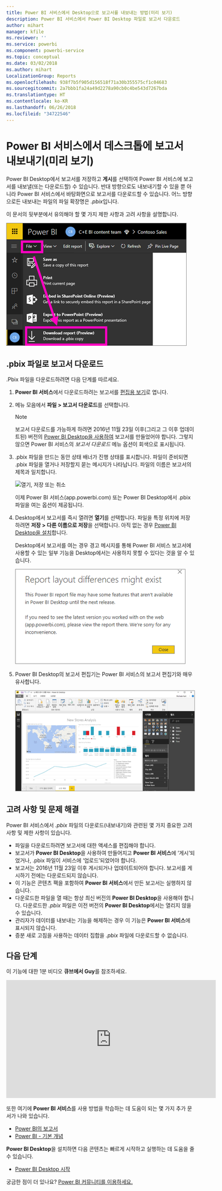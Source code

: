 ```yaml
---
title: Power BI 서비스에서 Desktop으로 보고서를 내보내는 방법(미리 보기)
description: Power BI 서비스에서 Power BI Desktop 파일로 보고서 다운로드
author: mihart
manager: kfile
ms.reviewer: ''
ms.service: powerbi
ms.component: powerbi-service
ms.topic: conceptual
ms.date: 03/02/2018
ms.author: mihart
LocalizationGroup: Reports
ms.openlocfilehash: 938f7b5f905d156518f71a30b355575cf1c04683
ms.sourcegitcommit: 2a7bbb1fa24a49d2278a90cb0c4be543d7267bda
ms.translationtype: HT
ms.contentlocale: ko-KR
ms.lasthandoff: 06/26/2018
ms.locfileid: "34722546"
---
```

# <a name="export-a-report-from-power-bi-service-to-desktop-preview"></a>Power BI 서비스에서 데스크톱에 보고서 내보내기(미리 보기)
Power BI Desktop에서 보고서를 저장하고 **게시**를 선택하여 Power BI 서비스에 보고서를 내보낼(또는 다운로드할) 수 있습니다. 반대 방향으로도 내보내기할 수 있을 뿐 아니라 Power BI 서비스에서 바탕화면으로 보고서를 다운로드할 수 있습니다. 어느 방향으로든 내보내는 파일의 파일 확장명은 *.pbix*입니다.

이 문서의 뒷부분에서 유의해야 할 몇 가지 제한 사항과 고려 사항을 설명합니다.

![파일 드롭다운](media/service-export-to-pbix/power-bi-file-export.png)

## <a name="download-the-report-as-a-pbix"></a>.pbix 파일로 보고서 다운로드
.Pbix 파일을 다운로드하려면 다음 단계를 따르세요.

1. **Power BI 서비스**에서 다운로드하려는 보고서를 [편집용 보기](service-reading-view-and-editing-view.md)로 엽니다.
2. 메뉴 모음에서 **파일 > 보고서 다운로드**를 선택합니다.
   
   > [!NOTE]
   > 보고서 다운로드를 가능하게 하려면 2016년 11월 23일 이후(그리고 그 이후 업데이트된) 버전의 [Power BI Desktop을 사용하여](guided-learning/publishingandsharing.yml?tutorial-step=2) 보고서를 만들었어야 합니다. 그렇지 않으면 Power BI 서비스의 *보고서 다운로드* 메뉴 옵션이 회색으로 표시됩니다.
   > 
   > 
3. .pbix 파일을 만드는 동안 상태 배너가 진행 상태를 표시합니다. 파일이 준비되면 .pbix 파일을 열거나 저장할지 묻는 메시지가 나타납니다. 파일의 이름은 보고서의 제목과 일치합니다.
   
    ![열기, 저장 또는 취소](media/service-export-to-pbix/power-bi-save-pbix.png)
   
    이제 Power BI 서비스(app.powerbi.com) 또는 Power BI Desktop에서 .pbix 파일을 여는 옵션이 제공됩니다.     
4. Desktop에서 보고서를 즉시 열려면 **열기**를 선택합니다. 파일을 특정 위치에 저장하려면 **저장 > 다른 이름으로 저장**을 선택합니다. 아직 없는 경우 [Power BI Desktop을 설치](desktop-get-the-desktop.md)합니다.
   
    Desktop에서 보고서를 여는 경우 경고 메시지를 통해 Power BI 서비스 보고서에 사용할 수 있는 일부 기능을 Desktop에서는 사용하지 못할 수 있다는 것을 알 수 있습니다.
   
    ![경고 대화 상자](media/service-export-to-pbix/power-bi-export-to-pbix_2.png)

5. Power BI Desktop의 보고서 편집기는 Power BI 서비스의 보고서 편집기와 매우 유사합니다.  
   
    ![데스크톱 보고서 편집기](media/service-export-to-pbix/power-bi-desktop.png)

## <a name="considerations-and-troubleshooting"></a>고려 사항 및 문제 해결
Power BI 서비스에서 *.pbix* 파일의 다운로드(내보내기)와 관련된 몇 가지 중요한 고려 사항 및 제한 사항이 있습니다.

* 파일을 다운로드하려면 보고서에 대한 액세스를 편집해야 합니다.
* 보고서가 **Power BI Desktop**을 사용하여 만들어지고 **Power BI 서비스**에 ‘게시’되었거나, .pbix 파일이 서비스에 ‘업로드’되었어야 합니다.
* 보고서는 2016년 11월 23일 이후 게시되거나 업데이트되어야 합니다. 보고서를 게시하기 전에는 다운로드되지 않습니다.
* 이 기능은 콘텐츠 팩을 포함하여 **Power BI 서비스**에서 만든 보고서는 실행하지 않습니다.
* 다운로드한 파일을 열 때는 항상 최신 버전의 **Power BI Desktop**을 사용해야 합니다. 다운로드한 *.pbix* 파일은 이전 버전의 **Power BI Desktop**에서는 열리지 않을 수 있습니다.
* 관리자가 데이터를 내보내는 기능을 해제하는 경우 이 기능은 **Power BI 서비스**에 표시되지 않습니다.
* 증분 새로 고침을 사용하는 데이터 집합을 *.pbix* 파일에 다운로드할 수 없습니다.

## <a name="next-steps"></a>다음 단계
이 기능에 대한 1분 비디오 **큐브에서 Guy**를 참조하세요.

<iframe width="560" height="315" src="https://www.youtube.com/embed/ymWqU5jiUl0" frameborder="0" allowfullscreen></iframe>

또한 여기에 **Power BI 서비스**를 사용 방법을 학습하는 데 도움이 되는 몇 가지 추가 문서가 나와 있습니다.

* [Power BI의 보고서](service-reports.md)
* [Power BI - 기본 개념](service-basic-concepts.md)

**Power BI Desktop**을 설치하면 다음 콘텐츠는 빠르게 시작하고 실행하는 데 도움을 줄 수 있습니다.

* [Power BI Desktop 시작](desktop-getting-started.md)

궁금한 점이 더 있나요? [Power BI 커뮤니티를 이용하세요.](http://community.powerbi.com/)   

